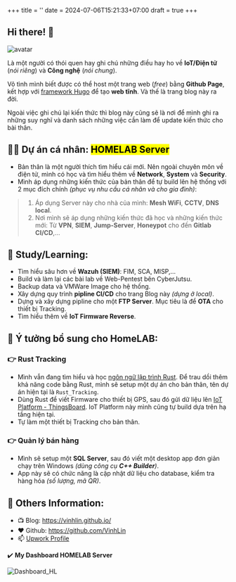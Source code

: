 +++
title = ''
date = 2024-07-06T15:21:33+07:00
draft = true
+++

## Hi there! 👋

<img class="avatar" src="../image.jfif" alt="avatar">

Là một người có thói quen hay ghi chú những điều hay ho về **IoT/Điện tử** (*nói riêng*) và **Công nghệ** (*nói chung*).

Vô tình mình biết được có thể host một trang web (*free*) bằng **Github Page**, kết hợp với [framework Hugo](https://gohugo.io/) để tạo **web tĩnh**. Và thế là trang blog này ra đời.

Ngoài việc ghi chú lại kiến thức thì blog này cũng sẽ là nơi để mình ghi ra những suy nghĩ và danh sách những việc cần làm để update kiến thức cho bài thân.

## 👨‍💻 Dự án cá nhân: <mark>HOMELAB Server</mark>
- Bản thân là một người thích tìm hiểu cái mới. Nên ngoài chuyên môn về điện tử, mình có học và tìm hiểu thêm về **Network**, **System** và **Security**.
- Mình áp dụng những kiến thức của bản thân để tự build lên hệ thống với 2 mục đích chính *(phục vụ nhu cầu cá nhân và cho gia đình)*:
> 1. Áp dụng Server này cho nhà của mình: **Mesh WiFi**, **CCTV**, **DNS local**. </br>
> 2. Nơi mình sẽ áp dụng những kiến thức đã học và những kiến thức mới: Từ **VPN**, **SIEM**, **Jump-Server**, **Honeypot** cho đến **Gitlab CI/CD**,... </br>

## 🔭 Study/Learning:
- Tìm hiểu sâu hơn về **Wazuh (SIEM)**: FIM, SCA, MISP,... 
- Build và làm lại các bài lab về Web-Pentest bên CyberJutsu.
- Backup data và VMWare Image cho hệ thống.
- Xây dựng quy trình **pipline CI/CD** cho trang Blog này *(dựng ở local)*.
- Dựng và xây dựng pipline cho một **FTP Server**. Mục tiêu là để **OTA** cho thiết bị Tracking.
- Tìm hiểu thêm về **IoT Firmware Reverse**.

## 🌱 Ý tưởng bổ sung cho HomeLAB:

### 👉 Rust Tracking
- Mình vẫn đang tìm hiểu và học [ngôn ngữ lập trình Rust](https://blog.vinhld-homelab.io.vn/posts/iot/software/rust-lang/). Để trau dồi thêm khả năng code bằng Rust, mình sẽ setup một dự án cho bản thân, tên dự án hiện tại là `Rust_Tracking`.
- Dùng Rust để viết Firmware cho thiết bị GPS, sau đó gửi dữ liệu lên [IoT Platform - ThingsBoard](https://www.vinhld-homelab.io.vn/login). IoT Platform này mình cũng tự build dựa trên hạ tầng hiện tại.
- Tự làm một thiết bị Tracking cho bản thân.

### 👉 Quản lý bán hàng
- Mình sẽ setup một **SQL Server**, sau đó viết một desktop app đơn giản chạy trên Windows *(dùng công cụ **C++ Builder**)*.
- App này sẽ có chức năng là cập nhật dữ liệu cho database, kiểm tra hàng hóa *(số lượng, mã QR)*.

## 💬 Others Information:
- 📺 Blog: https://vinhlin.github.io/
- ❤️ Github: https://github.com/VinhLin
- 📫 [Upwork Profile](https://www.upwork.com/freelancers/~017704277080c06f28?mp_source=share)

✔️ **My Dashboard HOMELAB Server**

![Dashboard_HL](/image/Dashboard_HOMELAB.png)


